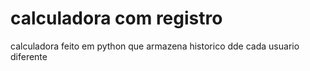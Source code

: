 # calculadora com registro
calculadora feito em python que armazena historico dde cada usuario diferente
